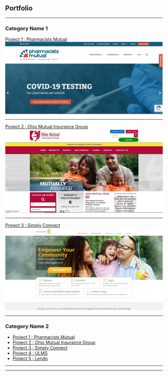 ## Portfolio

---

### Category Name 1 

[Project 1 : Pharmacists Mutual](/sample_page)
<img src="images/project_one.jpg?raw=true"/>

---
[Project 2 : Ohio Mutual Insurance Group](/pdf/sample_presentation.pdf)
<img src="images/project_two.jpg?raw=true"/>

---
[Project 3 : Simply Connect](http://example.com/)
<img src="images/simply.jpg?raw=true"/>


---

### Category Name 2

- [Project 1 : Pharmacists Mutual](https://www.phmic.com/)
- [Project 2 : Ohio Mutual Insurance Group](https://public.omig.com/index.cfm/)
- [Project 3 : Simply Connect](https://www.simplyconnect.me/)
- [Project 4 : ULMS](https://ulearn.education/)
- [Project 5 : Lendo](https://lendoapp.com/)

---




---

